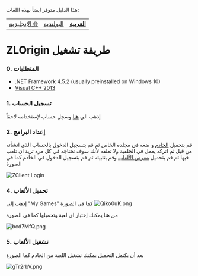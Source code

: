 هذا الدليل متوفر ايضأ بهذه اللغات:
<table align="center">
    <tr>
        <td align="center"><a href="https://github.com/PxH/zlorigin-tutorial/blob/master/README.md">الإنجليزية 🌐</td>
        <td align="center"><a href="https://github.com/PxH/zlorigin-tutorial/blob/master/README-PL.md">البولندية</td>
        <td align="center"><a href="https://github.com/PxH/zlorigin-tutorial/blob/master/README-AR.md"><b>العربية</b></td>
    </tr>
</table>

#  ZLOrigin طريقة تشغيل 
### 0. المتطلبات
- .NET Framework 4.5.2 (usually preinstalled on Windows 10)
- [Visual C++ 2013](https://www.microsoft.com/en-US/download/details.aspx?id=40784)
### 1. تسجيل الحساب
إذهب الي [هنا](https://zloemu.net/) وسجل حساب لإستخدامه لاحقاً

### 2. إعداد البرامج
قم بتحميل [الخادم](https://zloemu.net/files/ZClient.exe) و ضعه في مجلده الخاص  ثم قم بتسجيل الدخول بالحساب الذي انشأته من قبل ثم اتركه يعمل في الخلفية ولا تغلقه لأنك سوف تحتاجه في كل مرة تريد ان تلعب فيها
ثم قم بتحميل [معرض الألعاب](https://zloemu.net/files/ZLOriginSetup.zip) وقم بتثبيته ثم قم بتسجيل الدخول في الخادم كما في الصورة

![ZClient Login](https://i.imgur.com/etansGn.png)

### 4. تحميل الألعاب
إذهب إلي "My Games" كما في الصورة
![Qiko0uK.png](https://i.imgur.com/Qiko0uK.png)

من هنا يمكنك إختيار اي لعبة وتحميلها كما في الصورة

![bcd7MfQ.png](https://i.imgur.com/bcd7MfQ.png)

### 5. تشغيل الألعاب
بعد أن يكتمل التحميل يمكنك تشغيل اللعبة من الخادم كما الصورة

![gTr2rbV.png](https://i.imgur.com/gTr2rbV.png)
